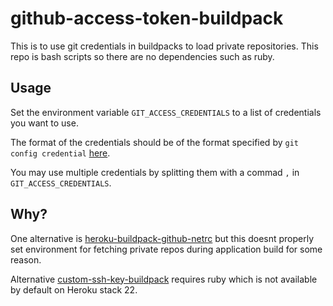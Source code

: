 # github-access-token-buildpack

This is to use git credentials in buildpacks to load private repositories.
This repo is bash scripts so there are no dependencies such as ruby.

## Usage

Set the environment variable `GIT_ACCESS_CREDENTIALS` to a list of credentials you want to use.

The format of the credentials should be of the format specified by `git config credential` [here](https://git-scm.com/docs/git-credential-store#_storage_format).

You may use multiple credentials by splitting them with a commad `,` in `GIT_ACCESS_CREDENTIALS`.


## Why?

One alternative is [heroku-buildpack-github-netrc](https://github.com/timshadel/heroku-buildpack-github-netrc.git) but this doesnt properly set environment for fetching private repos during application build for some reason.

Alternative [custom-ssh-key-buildpack](https://github.com/simon0191/custom-ssh-key-buildpack) requires ruby which is not available by default on Heroku stack 22.